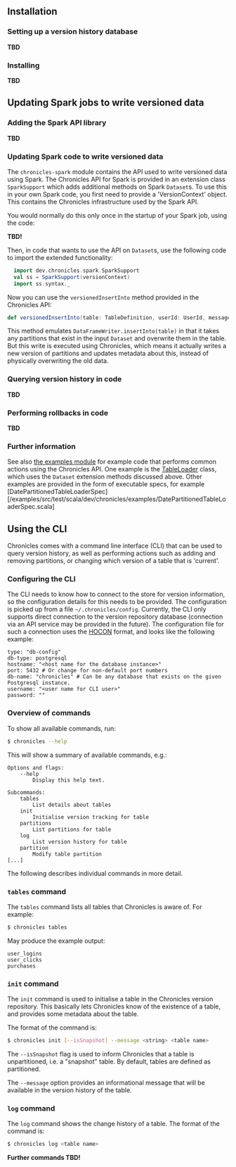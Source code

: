 ## Installation

### Setting up a version history database

**TBD**

### Installing

**TBD**

## Updating Spark jobs to write versioned data

### Adding the Spark API library

**TBD**

### Updating Spark code to write versioned data

The `chronicles-spark` module contains the API used to write versioned data using Spark.
The Chronicles API for Spark is provided in an extension class `SparkSupport` which adds additional methods on Spark `Dataset`s.
To use this in your own Spark code, you first need to provide a 'VersionContext' object.
This contains the Chronicles infrastructure used by the Spark API.

You would normally do this only once in the startup of your Spark job, using the code:

**TBD!**

Then, in code that wants to use the API on `Dataset`s, use the following code to import the extended functionality:

```scala
  import dev.chronicles.spark.SparkSupport
  val ss = SparkSupport(versionContext)
  import ss.syntax._
```

Now you can use the `versionedInsertInto` method provided in the Chronicles API:

```scala
def versionedInsertInto(table: TableDefinition, userId: UserId, message: String): (TableVersion, TableChanges)
```

This method emulates `DataFrameWriter.insertInto(table)` in that it takes any partitions that exist in the input `Dataset` and overwrite them in the table.
But this write is executed using Chronicles, which means it actually writes a new version of partitions and updates metadata about this, instead of physically overwriting the old data.

### Querying version history in code

**TBD**

### Performing rollbacks in code

**TBD**

### Further information

See also [the examples module](/examples) for example code that performs common actions using the Chronicles API.
One example is the [TableLoader](/examples/src/main/scala/dev/chronicles/examples/TableLoader.scala) class, which uses the `Dataset` extension methods discussed above.
Other examples are provided in the form of executable specs, for example [DatePartitionedTableLoaderSpec][/examples/src/test/scala/dev/chronicles/examples/DatePartitionedTableLoaderSpec.scala]

## Using the CLI

Chronicles comes with a command line interface (CLI) that can be used to query version history, as well as performing actions such as adding and removing partitions, or changing which version of a table that is 'current'.

### Configuring the CLI

The CLI needs to know how to connect to the store for version information, so the configuration details for this needs to be provided.
The configuration is picked up from a file `~/.chronicles/config`.
Currently, the CLI only supports direct connection to the version repository database (connection via an API service may be provided in the future).
The configuration file for such a connection uses the [HOCON](https://github.com/lightbend/config/blob/master/HOCON.md) format, and looks like the following example:

```hocon
type: "db-config"
db-type: postgresql
hostname: "<host name for the database instance>"
port: 5432 # Or change for non-default port numbers
db-name: "chronicles" # Can be any database that exists on the given Postgresql instance.
username: "<user name for CLI user>"
password: ""
```

### Overview of commands

To show all available commands, run:

```bash
$ chronicles --help
```

This will show a summary of available commands, e.g.:

```
Options and flags:
    --help
        Display this help text.

Subcommands:
    tables
        List details about tables
    init
        Initialise version tracking for table
    partitions
        List partitions for table
    log
        List version history for table
    partition
        Modify table partition
[...]
```

The following describes individual commands in more detail.

### `tables` command

The `tables` command lists all tables that Chronicles is aware of. For example:

```bash
$ chronicles tables
```

May produce the example output:

```
user_logins
user_clicks
purchases
```

### `init` command

The `init` command is used to initialise a table in the Chronicles version repository.
This basically lets Chronicles know of the existence of a table, and provides some metadata about the table.

The format of the command is:

```bash
$ chronicles init [--isSnapshot] --message <string> <table name>
```

The `--isSnapshot` flag is used to inform Chronicles that a table is unpartitioned, i.e. a "snapshot" table.
By default, tables are defined as partitioned.

The `--message` option provides an informational message that will be available in the version history of the table.

### `log` command

The `log` command shows the change history of a table.
The format of the command is:

```bash
$ chronicles log <table name>
```

**Further commands TBD!**
